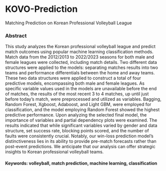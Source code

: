 # KOVO-Prediction
Matching Prediction on Korean Professional Volleyball League

### Abstract
This study analyzes the Korean professional volleyball league and predict match outcomes using popular machine learning classification methods. Match data from the 2012/2013 to 2022/2023 seasons for both male and female leagues were collected, including match details. Two different data structures were applied to the models: separating matches results into two teams and performance differentials between the home and away teams. These two data structures were applied to construct a total of four predictive models, encompassing both male and female leagues. As specific variable values used in the models are unavailable before the end of matches, the results of the most recent 3 to 4 matches, up until just before today’s match, were preprocessed and utilized as variables. Bagging, Random Forest, Xgboost, Adaboost, and Light GBM, were employed for classification, and the model employing Random Forest showed the highest predictive performance. Upon analyzing the selected final model, the importance of variables and partial dependency plots were examined. The results indicated that while significant variables varied by gender and data structure, set success rate, blocking points scored, and the number of faults were consistently crucial. Notably, our win-loss prediction model’s distinctiveness lies in its ability to provide pre-match forecasts rather than post-event predictions. We anticipate that our analysis can offer strategic insights to Korean professional volleyball teams.

#### Keywords: volleyball, match prediction, machine learning, classification
